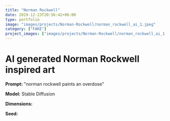 ```yaml
---
title: "Norman Rockwell"
date: 2019-12-23T20:56:42+06:00
type: portfolio
image: "images/projects/Norman-Rockwell/norman_rockwell_ai_1.jpeg"
category: ["FAKE"]
project_images: ["images/projects/Norman-Rockwell/norman_rockwell_ai_1.jpeg"]
---
```


# AI generated Norman Rockwell inspired art

**Prompt:** "norman rockwell paints an overdose"

**Model:** Stable Diffusion

**Dimensions:** 

**Seed:** 